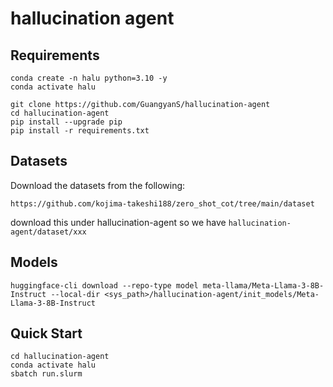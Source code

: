 # hallucination agent

## Requirements

```
conda create -n halu python=3.10 -y
conda activate halu

git clone https://github.com/GuangyanS/hallucination-agent
cd hallucination-agent
pip install --upgrade pip 
pip install -r requirements.txt
```

## Datasets

Download the datasets from the following:

```
https://github.com/kojima-takeshi188/zero_shot_cot/tree/main/dataset
```

download this under hallucination-agent so we have `hallucination-agent/dataset/xxx`

## Models

```
huggingface-cli download --repo-type model meta-llama/Meta-Llama-3-8B-Instruct --local-dir <sys_path>/hallucination-agent/init_models/Meta-Llama-3-8B-Instruct
```

## Quick Start

```
cd hallucination-agent
conda activate halu
sbatch run.slurm
```
